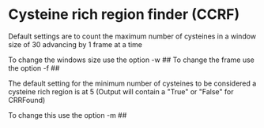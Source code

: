 # Cysteine rich region finder (CCRF)

Default settings are to count the maximum number of cysteines in a window size of 30 advancing by 1 frame at a time

To change the windows size use the option -w ##
To change the frame use the option -f ##

The default setting for the minimum number of cysteines to be considered a cysteine rich region is at 5
(Output will contain a "True" or "False" for CRRFound)

To change this use the option -m ##
